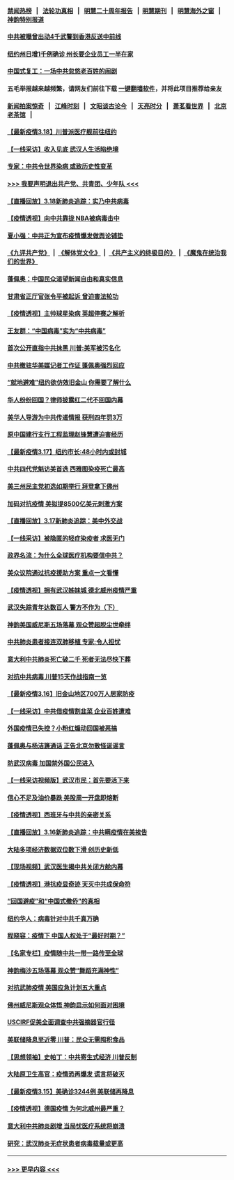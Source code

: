 #### [禁闻热榜](热点新闻.md?=0)  &nbsp;&nbsp;|&nbsp;&nbsp; [法轮功真相](https://github.com/gfw-breaker/truth/blob/master/README.md?=0) &nbsp;&nbsp;|&nbsp;&nbsp; [明慧二十周年报告](https://github.com/gfw-breaker/mh-reports/blob/master/README.md?=0) &nbsp;&nbsp;|&nbsp;&nbsp;[明慧期刊](https://github.com/gfw-breaker/mh-qikan) &nbsp;&nbsp;|&nbsp;&nbsp; [明慧海外之窗](https://github.com/gfw-breaker/mh-news/blob/master/README.md?=0) &nbsp;&nbsp;|&nbsp;&nbsp; [神韵特别报道](https://github.com/gfw-breaker/mh-news/blob/master/shenyun.md?=0)
#### [中共被曝曾出动4千武警到香港反送中前线](../pages/nf4514/n11950663.md?t=03190903) 
#### [纽约州日增1千例确诊 州长要企业员工一半在家](../pages/nf4514/n11950438.md?t=03190903) 
#### [中国式复工：一场中共忽悠老百姓的闹剧](../pages/nf4514/n11950402.md?t=03190903) 
#### 五毛举报越来越频繁，请网友们前往下载 [一键翻墙软件](https://github.com/gfw-breaker/ssr-accounts)，并将此项目推荐给亲友
#### [新闻拍案惊奇](https://github.com/gfw-breaker/banned-news/blob/master/pages/link4.md) &nbsp;&nbsp;|&nbsp;&nbsp; [江峰时刻](https://github.com/gfw-breaker/banned-news/blob/master/pages/link4.md) &nbsp;&nbsp;|&nbsp;&nbsp; [文昭谈古论今](https://github.com/gfw-breaker/banned-news/blob/master/pages/link4.md) &nbsp;&nbsp;|&nbsp;&nbsp; [天亮时分](https://github.com/gfw-breaker/banned-news/blob/master/pages/link4.md) &nbsp;&nbsp;|&nbsp;&nbsp; [萧茗看世界](https://github.com/gfw-breaker/banned-news/blob/master/pages/link4.md) &nbsp;&nbsp;|&nbsp;&nbsp; [北京老茶馆](https://github.com/gfw-breaker/banned-news/blob/master/pages/link4.md) &nbsp;&nbsp;|&nbsp;&nbsp; 
#### [【最新疫情3.18】川普派医疗舰前往纽约](../pages/nf4514/n11948377.md?t=03190903) 
#### [【一线采访】收入见底 武汉人生活陷绝境](../pages/nf4514/n11949968.md?t=03190903) 
#### [专家：中共令世界染病 或致历史性变革](../pages/nf4514/n11949859.md?t=03190903) 
#### [>>> 我要声明退出共产党、共青团、少年队 <<<](https://github.com/begood0513/goodnews/blob/master/quit/letter.md) 
#### [【直播回放】3.18新肺炎追踪：实乃中共病毒](../pages/nf4514/n11949692.md?t=03190903) 
#### [【疫情透视】向中共靠拢 NBA被病毒击中](../pages/nf4514/n11948462.md?t=03190903) 
#### [夏小强：中共正为宣布疫情爆发做舆论铺垫](../pages/nf4514/n11948223.md?t=03190903) 
#### [《九评共产党》](https://github.com/begood0513/9ping.md/blob/master/README.md) &nbsp;|&nbsp; [《解体党文化》](../../../../jtdwh.md/blob/master/README.md)  &nbsp;|&nbsp; [《共产主义的终极目的》](../../../../gczydzjmd.md/blob/master/README.md) &nbsp;|&nbsp; [《魔鬼在统治我们的世界》](../../../../mgztzwmdsj.md/blob/master/README.md) 
#### [蓬佩奥：中国民众渴望新闻自由和真实信息](../pages/nf4514/n11948448.md?t=03190903) 
#### [甘肃省正厅官张令平被起诉 曾迫害法轮功](../pages/nf4514/n11948826.md?t=03190903) 
#### [【疫情透视】主帅球星染病 英超停赛之解析](../pages/nf4514/n11945872.md?t=03190903) 
#### [王友群：“中国病毒”实为“中共病毒”](../pages/nf4514/n11948542.md?t=03190903) 
#### [首次公开直指中共抺黑 川普:美军被污名化](../pages/nf4514/n11947947.md?t=03190903) 
#### [中共撤驻华美媒记者工作证 蓬佩奥强烈回应](../pages/nf4514/n11948259.md?t=03190903) 
#### [“就地避难”纽约欲仿效旧金山  你需要了解什么](../pages/nf4514/n11948233.md?t=03190903) 
#### [华人纷纷回国？律师披露红二代不回国内幕](../pages/nf4514/n11947698.md?t=03190903) 
#### [美华人导游为中共传递情报 获刑四年罚3万](../pages/nf4514/n11948108.md?t=03190903) 
#### [原中国建行支行工程监理赵锋慧遭迫害经历](../pages/nf4514/n11944344.md?t=03190903) 
#### [【最新疫情3.17】纽约市长:48小时内或封城](../pages/nf4514/n11945621.md?t=03190903) 
#### [中共四代党魁访美首选 西雅图染疫死亡最高](../pages/nf4514/n11947602.md?t=03190903) 
#### [美三州民主党初选如期举行 拜登拿下佛州](../pages/nf4514/n11947538.md?t=03190903) 
#### [加码对抗疫情 美拟提8500亿美元刺激方案](../pages/nf4514/n11947394.md?t=03190903) 
#### [【直播回放】3.17新肺炎追踪：美中外交战](../pages/nf4514/n11947234.md?t=03190903) 
#### [【一线采访】被隐匿的轻症染疫者 求医无门](../pages/nf4514/n11946690.md?t=03190903) 
#### [政界名流：为什么全球医疗机构要信中共？](../pages/nf4514/n11945479.md?t=03190903) 
#### [美众议院通过抗疫援助方案 重点一文看懂](../pages/nf4514/n11945750.md?t=03190903) 
#### [【疫情透视】拥有武汉姊妹城 德北威州疫情严重](../pages/nf4514/n11945308.md?t=03190903) 
#### [武汉失踪青年达数百人 警方不作为（下）](../pages/nf4514/n11945457.md?t=03190903) 
#### [神韵美国威尼斯五场落幕 观众赞超脱尘世牵绊](../pages/nf4514/n11945933.md?t=03190903) 
#### [中共肺炎患者接连双肺移植 专家:令人担忧](../pages/nf4514/n11945516.md?t=03190903) 
#### [意大利中共肺炎死亡破二千 死者无法尽快下葬](../pages/nf4514/n11945606.md?t=03190903) 
#### [对抗中共病毒 川普15天作战指南一览](../pages/nf4514/n11945503.md?t=03190903) 
#### [【最新疫情3.16】旧金山地区700万人居家防疫](../pages/nf4514/n11942860.md?t=03190903) 
#### [【一线采访】中共借疫情割韭菜 企业百姓遭难](../pages/nf4514/n11944978.md?t=03190903) 
#### [外国疫情已失控？小粉红煽动回国被恶搞](../pages/nf4514/n11945338.md?t=03190903) 
#### [蓬佩奥与杨洁篪通话 正告北京勿散怪诞谣言](../pages/nf4514/n11945291.md?t=03190903) 
#### [防武汉病毒 加国禁外国公民进入](../pages/nf4514/n11945086.md?t=03190903) 
#### [【一线采访视频版】武汉市民：首先要活下来](../pages/nf4514/n11941189.md?t=03190903) 
#### [信心不足及油价暴跌 美股周一开盘即熔断](../pages/nf4514/n11944728.md?t=03190903) 
#### [【疫情透视】西班牙与中共的亲密关系](../pages/nf4514/n11942614.md?t=03190903) 
#### [【直播回放】3.16新肺炎追踪：中共瞒疫情在美挨告](../pages/nf4514/n11944429.md?t=03190903) 
#### [大陆多项经济数据双位数下滑 创历史新低](../pages/nf4514/n11943386.md?t=03190903) 
#### [【现场视频】武汉医生揭中共关闭方舱内幕](../pages/nf4514/n11943071.md?t=03190903) 
#### [【疫情透视】港抗疫显奇迹 天灭中共成保命符](../pages/nf4514/n11942593.md?t=03190903) 
#### [“回国避疫”和“中国式撤侨”的真相](../pages/nf4514/n11943372.md?t=03190903) 
#### [纽约华人：病毒针对中共千真万确](../pages/nf4514/n11942905.md?t=03190903) 
#### [程晓容：疫情下 中国人权处于“最好时期？”](../pages/nf4514/n11943945.md?t=03190903) 
#### [【名家专栏】疫情随中共一带一路传至全球](../pages/nf4514/n11942858.md?t=03190903) 
#### [神韵梅沙五场落幕 观众赞“舞蹈充满神性”](../pages/nf4514/n11943588.md?t=03190903) 
#### [对抗武肺疫情 美国应急计划五大重点](../pages/nf4514/n11943193.md?t=03190903) 
#### [佛州威尼斯观众体悟 神韵启示如何面对困境](../pages/nf4514/n11943563.md?t=03190903) 
#### [USCIRF促美全面调查中共强摘器官行径](../pages/nf4514/n11942904.md?t=03190903) 
#### [美联储降息至近零 川普：民众无需囤积食品](../pages/nf4514/n11943043.md?t=03190903) 
#### [【思想领袖】史帕丁：中共寄生式经济 川普反制](../pages/nf4514/n11805341.md?t=03190903) 
#### [大陆原卫生高官：疫情恐再爆发 谎言将破灭](../pages/nf4514/n11942229.md?t=03190903) 
#### [【最新疫情3.15】美确诊3244例 美联储再降息](../pages/nf4514/n11940988.md?t=03190903) 
#### [【疫情透视】德国疫情 为何北威州最严重？](../pages/nf4514/n11941122.md?t=03190903) 
#### [意大利中共肺炎剧增 当局忧医疗系统将崩溃](../pages/nf4514/n11942691.md?t=03190903) 
#### [研究：武汉肺炎无症状患者病毒载量或更高](../pages/nf4514/n11942608.md?t=03190903) 

----
#### [ >>> 更早内容 <<< ](../indexes/nf4514-earlier.md)

